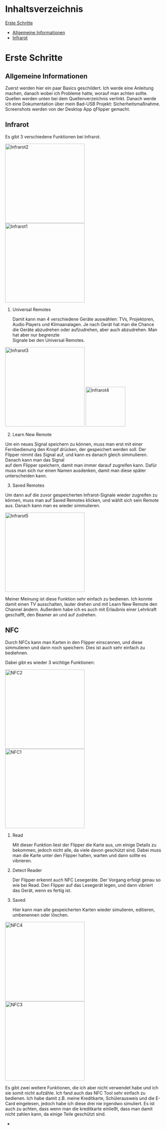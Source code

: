 # Inhaltsverzeichnis
[Erste Schritte](https://github.com/OlivenRitter123/Flipper_EK/blob/main/README.md#erste-schritte)
- [Allgemeine Informationen](https://github.com/OlivenRitter123/Flipper_EK/blob/main/README.md#allgemeine-informationen)
- [Infrarot](https://github.com/OlivenRitter123/Flipper_EK/blob/main/README.md#infrarot)



# Erste Schritte
Allgemeine Informationen
-
Zuerst werden hier ein paar Basics geschildert. Ich werde eine Anleitung machen, danach wobei ich Probleme hatte,  worauf man achten sollte. Quellen werden unten bei dem Quellenverzeichnis verlinkt. Danach werde ich eine Dokumentation über mein Bad-USB Projekt: Sicherheitsmaßnahme. Screenshots werden von der Desktop App qFlipper gemacht.

Infrarot
-

Es gibt 3 verschiedene Funktionen bei Infrarot.

<img width="256" alt="Infrarot2" src="https://github.com/OlivenRitter123/Flipper_EK/assets/126650904/393ec367-70cc-4bff-b2b2-2454fef3eed9">

<img width="256" alt="Infrarot1" src="https://github.com/OlivenRitter123/Flipper_EK/assets/126650904/9a264180-2a3f-4c8b-a744-856501f07dae">

1. Universal Remotes
   
	Damit kann man 4 verschiedene Geräte auswählen: TVs, Projektoren, Audio Players und Klimaanalagen. Je nach Gerät hat man die Chance die Geräte abzudrehen oder aufzudrehen, aber auch abzudrehen. Man hat aber nur begrenzte 		      
  Signale bei den Universal Remotes.

<img width="256" alt="Infrarot3" src="https://github.com/OlivenRitter123/Flipper_EK/assets/126650904/5e054948-0027-4663-8065-6dd653b2d704">

<img width="128" alt="Infrarot4" src="https://github.com/OlivenRitter123/Flipper_EK/assets/126650904/10a55101-abd5-4970-86c0-6c3e24e70bc6">

2. Learn New Remote

  Um ein neues Signal speichern zu können, muss man erst mit einer Fernbedienung den Knopf drücken, der gespeichert werden soll. Der Flipper nimmt das Signal auf, und kann es danach gleich simmulieren. Danach kann man das Signal 	 
  auf dem Flipper speichern, damit man immer darauf zugreifen kann. Dafür muss man sich nur einen Namen ausdenken, damit man diese später unterscheiden kann.

3. Saved Remotes

  Um dann auf die zuvor gespeicherten Infrarot-Signale wieder zugreifen zu können, muss man auf Saved Remotes klicken, und wählt sich sein Remote aus. Danach kann man es wieder simmulieren.
  
  <img width="256" alt="Infrarot5" src="https://github.com/OlivenRitter123/Flipper_EK/assets/126650904/1abf6015-6633-4b20-a8e6-35f24600fd73">

Meiner Meinung ist diese Funktion sehr einfach zu bedienen. Ich konnte damit einen TV ausschalten, lauter drehen und mit Learn New Remote den Channel ändern. Außerdem habe ich es auch mit Erlaubnis einer Lehrkraft geschafft, den Beamer an und auf zudrehen. 


NFC
-
Durch NFCs kann man Karten in den Flipper einscannen, und diese simmulieren und dann noch speichern. Dies ist auch sehr einfach zu bediehnen.

Dabei gibt es wieder 3 wichtige Funktionen:

<img width="256" alt="NFC2" src="https://github.com/OlivenRitter123/Flipper_EK/assets/126650904/ec60f160-2c58-4f4b-a4a2-3f513471830a">
<img width="256" alt="NFC1" src="https://github.com/OlivenRitter123/Flipper_EK/assets/126650904/f5a4fe89-1637-4540-942a-d4b0e0dd8b6b">

1. Read
	
	Mit dieser Funktion liest der Flipper die Karte aus, um einige Details zu bekommen, jedoch nicht alle, da viele davon geschützt sind. Dabei muss man die Karte unter den Flipper halten, warten und dann sollte es vibrieren.

2. Detect Reader
		
	Der Flipper erkennt auch NFC Lesegeräte. Der Vorgang erfolgt genau so wie bei Read. Den Flipper auf das Lesegerät legen, und dann vibriert das Gerät, wenn es fertig ist.

3. Saved

	Hier kann man alle gespeicherten Karten wieder simulieren, editieren, umbenennen oder löschen.

<img width="256" alt="NFC4" src="https://github.com/OlivenRitter123/Flipper_EK/assets/126650904/e7c23d42-c0dd-4d8c-8121-79f0eedfc65e">
<img width="256" alt="NFC3" src="https://github.com/OlivenRitter123/Flipper_EK/assets/126650904/515ccda5-6cad-443b-94be-7c3fc85e2448">
	
Es gibt zwei weitere Funktionen, die ich aber nicht verwendet habe und ich sie somit nicht aufzähle. Ich fand auch das NFC Tool sehr einfach zu bedienen. Ich habe damit z.B. meine Kreditkarte, Schülerausweis und die E-Card eingelesen, jedoch habe ich diese drei nie irgendwo simuliert.
Es ist auch zu achten, dass wenn man die kreditkarte einließt, dass man damit nicht zahlen kann, da einige Teile geschützt sind.



	







-

 
 
	

